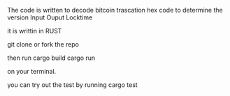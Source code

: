The code is written to decode bitcoin trascation hex code to determine the 
version
Input
Ouput
Locktime

it is writtin in RUST

git clone or fork the repo

then run cargo build
cargo run

on your terminal.

you can try out the test by running cargo test

